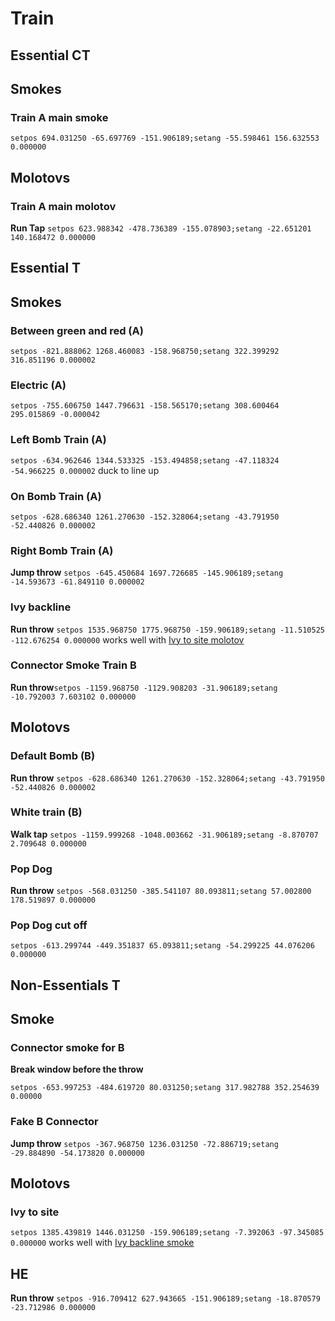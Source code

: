 # Train
## Essential CT
## Smokes
### Train A main smoke
`setpos 694.031250 -65.697769 -151.906189;setang -55.598461 156.632553 0.000000`
## Molotovs
### Train A main molotov
**Run Tap** `setpos 623.988342 -478.736389 -155.078903;setang -22.651201 140.168472 0.000000`
## Essential T
## Smokes

### Between green and red (A)
`setpos -821.888062 1268.460083 -158.968750;setang 322.399292 316.851196 0.000002`

### Electric (A)

`setpos -755.606750 1447.796631 -158.565170;setang 308.600464 295.015869 -0.000042`

### Left Bomb Train (A)
`setpos -634.962646 1344.533325 -153.494858;setang -47.118324 -54.966225 0.000002` duck to line up

### On Bomb Train (A)
`setpos -628.686340 1261.270630 -152.328064;setang -43.791950 -52.440826 0.000002`

### Right Bomb Train (A)
**Jump throw** `setpos -645.450684 1697.726685 -145.906189;setang -14.593673 -61.849110 0.000002`

### Ivy backline
**Run throw** `setpos 1535.968750 1775.968750 -159.906189;setang -11.510525 -112.676254 0.000000` works well with [Ivy to site molotov](#ivy-to-site)

### Connector Smoke Train B
**Run throw**`setpos -1159.968750 -1129.908203 -31.906189;setang -10.792003 7.603102 0.000000`

## Molotovs

### Default Bomb (B)
**Run throw** `setpos -628.686340 1261.270630 -152.328064;setang -43.791950 -52.440826 0.000002`

### White train (B)
**Walk tap** `setpos -1159.999268 -1048.003662 -31.906189;setang -8.870707 2.709648 0.000000`

### Pop Dog
**Run throw** `setpos -568.031250 -385.541107 80.093811;setang 57.002800 178.519897 0.000000`

### Pop Dog cut off
`setpos -613.299744 -449.351837 65.093811;setang -54.299225 44.076206 0.000000`


## Non-Essentials T
## Smoke
### Connector smoke for B

**Break window before the throw**

`setpos -653.997253 -484.619720 80.031250;setang 317.982788 352.254639 0.00000`

### Fake B Connector

**Jump throw** `setpos -367.968750 1236.031250 -72.886719;setang -29.884890 -54.173820 0.000000`

## Molotovs
### Ivy to site
`setpos 1385.439819 1446.031250 -159.906189;setang -7.392063 -97.345085 0.000000` works well with [Ivy backline smoke](#ivy-backline)

## HE
**Run throw** `setpos -916.709412 627.943665 -151.906189;setang -18.870579 -23.712986 0.000000`
